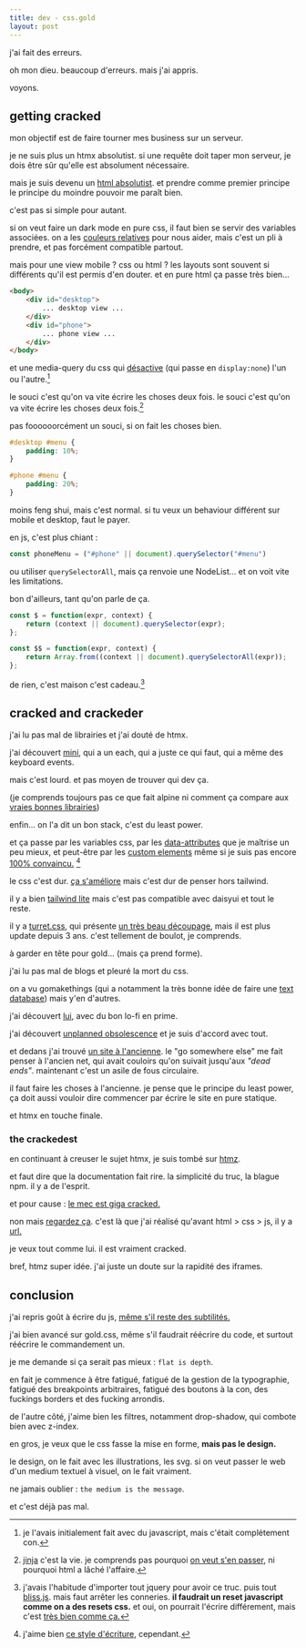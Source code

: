 ```yaml
---
title: dev - css.gold
layout: post
---
```


j'ai fait des erreurs.

oh mon dieu.
beaucoup d'erreurs.
mais j'ai appris.

voyons.

## getting cracked

mon objectif est de faire tourner mes business sur un serveur.

je ne suis plus un htmx absolutist.
si une requête doit taper mon serveur,
je dois être sûr qu'elle est absolument nécessaire.

mais je suis devenu un 
[html absolutist](https://html-first.com/).
et prendre comme premier principe
le principe du moindre pouvoir
me paraît bien.

c'est pas si simple pour autant.

si on veut faire un dark mode en pure css,
il faut bien se servir des variables associées.
on a les
[couleurs relatives](https://developer.mozilla.org/en-US/docs/Web/CSS/CSS_colors/Relative_colors)
pour nous aider,
mais c'est un pli à prendre,
et pas forcément compatible partout.

mais pour une view mobile ?
css ou html ?
les layouts sont souvent si différents
qu'il est permis d'en douter.
et en pure html ça passe très bien...

```html
<body>
    <div id="desktop">
        ... desktop view ...
    </div>
    <div id="phone">
        ... phone view ...
    </div>
</body>
```

et une media-query du css qui 
[désactive](https://gomakethings.com/the-many-ways-to-hide-things-in-the-dom/) 
(qui passe en `display:none`)
l'un ou l'autre.[^1]

[^1]: je l'avais initialement fait avec du javascript, 
    mais c'était complétement con.

le souci c'est qu'on va vite écrire les choses deux fois.
le souci c'est qu'on va vite écrire les choses deux fois.[^2]

[^2]: [jinja](https://jinja.palletsprojects.com/en/3.1.x/)
    c'est la vie.
    je comprends pas pourquoi
    [on veut s'en passer](https://gomakethings.com/you-probably-dont-need-html-imports/),
    ni pourquoi html a lâché l'affaire.

pas foooooorcément un souci,
si on fait les choses bien.

```css
#desktop #menu {
    padding: 10%;
}

#phone #menu {
    padding: 20%;
}
```

moins feng shui,
mais c'est normal.
si tu veux un behaviour différent
sur mobile et desktop, faut le payer.

en js, c'est plus chiant :

```js
const phoneMenu = ("#phone" || document).querySelector("#menu")
```

ou utiliser
`querySelectorAll`,
mais ça renvoie une NodeList...
et on voit vite les limitations.

bon d'ailleurs, tant qu'on parle de ça.

```js
const $ = function(expr, context) {
    return (context || document).querySelector(expr);
};

const $$ = function(expr, context) {
    return Array.from((context || document).querySelectorAll(expr));
};
```

de rien, c'est maison c'est cadeau.[^3]

[^3]: j'avais l'habitude d'importer tout jquery pour avoir ce truc.
    puis tout [bliss.js](https://blissfuljs.com/).
    mais faut arrêter les conneries.
    **il faudrait un reset javascript**
    **comme on a des resets css.**
    et oui, on pourrait l'écrire différement, mais c'est
    [très bien comme ça.](https://gomakethings.com/javascript-selector-performance/#:~:text=getElementById()%20can%20run%20about%2015%20million)

## cracked and crackeder

j'ai lu pas mal de librairies
et j'ai douté de htmx.

j'ai découvert
[mini](https://mini-js.com/),
qui a un each,
qui a juste ce qui faut,
qui a même des keyboard events.

mais c'est lourd.
et pas moyen de trouver qui dev ça.

(je comprends toujours pas
ce que fait alpine ni comment ça compare
aux [vraies bonnes librairies](http://vanilla-js.com/))

enfin...
on l'a dit un bon stack, c'est du least power.

et ça passe par les variables css,
par les 
[data-attributes](https://jakearchibald.com/2024/attributes-vs-properties/) 
que je maîtrise un peu mieux,
et peut-être par les 
[custom elements](https://developer.mozilla.org/en-US/docs/Web/API/Web_components/Using_custom_elements)
même si je suis pas encore 
[100% convaincu.](https://blog.carlana.net/post/2023/web-component-alternative-futures/)
[^4]

[^4]: j'aime bien [ce style d'écriture](https://meyerweb.com/eric/thoughts/2023/11/01/blinded-by-the-light-dom/), cependant.

le css c'est dur.
[ça s'améliore](https://build-your-own.org/blog/20240813_css_vertical_center/)
mais c'est dur de penser hors tailwind.

il y a bien
[tailwind lite](https://tailwind-lite.com/)
mais c'est pas compatible avec daisyui et tout le reste.

il y a 
[turret.css](https://turretcss.com/),
qui présente 
[un très beau découpage](https://github.com/turretcss/turretcss/tree/master/turret),
mais il est plus update depuis 3 ans.
c'est tellement de boulot, je comprends.

à garder en tête pour gold...
(mais ça prend forme).

j'ai lu pas mal de blogs
et pleuré la mort du css.

on a vu gomakethings 
(qui a notamment la très bonne idée
de faire une
[text database](https://gomakethings.com/what-about-searching-flat-files/))
mais y'en d'autres.

j'ai découvert 
[lui](https://lofi.limo/blog/write-html-right),
avec du bon lo-fi en prime.

j'ai découvert
[unplanned obsolescence](https://unplannedobsolescence.com/)
et je suis d'accord avec tout.

et dedans j'ai trouvé
[un site à l'ancienne](https://doesmyipaddresshave69init.com/).
le "go somewhere else" me fait penser à l'ancien net,
qui avait couloirs qu'on suivait
jusqu'aux *"dead ends"*.
maintenant c'est un asile de fous circulaire.

il faut faire les choses à l'ancienne.
je pense que le principe du least power,
ça doit aussi vouloir dire
commencer par écrire le site en pure statique.

et htmx en touche finale.

### the crackedest

en continuant à creuser le sujet htmx,
je suis tombé sur
[htmz](https://leanrada.com/htmz/).

et faut dire que la documentation
fait rire.
la simplicité du truc,
la blague npm.
il y a de l'esprit.

et pour cause :
[le mec est giga cracked.](https://leanrada.com/)

non mais
[regardez ça](https://leanrada.com/notes/pure-css-spa-router/).
c'est là que j'ai réalisé qu'avant html > css > js,
il y a 
[url.](https://leanrada.com/notes/compressing-websites-into-urls/)

je veux tout comme lui.
il est vraiment cracked.

bref, htmz super idée.
j'ai juste un doute sur la rapidité des iframes.

## conclusion

j'ai repris goût à écrire du js,
[même s'il reste des subtilités.](https://gomakethings.com/how-many-event-listeners-is-too-many-in-javascript/)

j'ai bien avancé sur
gold.css,
même s'il faudrait réécrire du code,
et surtout réécrire le commandement un.

je me demande si ça serait pas mieux :
`flat is depth`.

en fait je commence à être fatigué,
fatigué de la gestion de la typographie,
fatigué des breakpoints arbitraires,
fatigué des boutons à la con,
des fuckings borders et des fucking arrondis.

de l'autre côté,
j'aime bien les filtres,
notamment drop-shadow,
qui combote bien avec z-index.

en gros, je veux que le css fasse la mise en forme,
**mais pas le design.**

le design, on le fait avec les illustrations, les svg.
si on veut passer le web d'un medium textuel à visuel,
on le fait vraiment.

ne jamais oublier : `the medium is the message`.

et c'est déjà pas mal.
